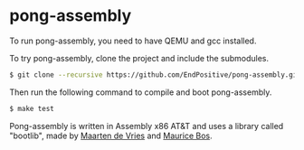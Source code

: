# pong-assembly
To run pong-assembly, you need to have QEMU and gcc installed.

To try pong-assembly, clone the project and include the submodules.

```sh
$ git clone --recursive https://github.com/EndPositive/pong-assembly.git
```

Then run the following command to compile and boot pong-assembly.

```sh
$ make test
```


Pong-assembly is written in Assembly x86 AT&T and uses a library called "bootlib", made by [Maarten de Vries](https://github.com/de-vri-es/) and [Maurice Bos](https://github.com/m-ou-se/).
